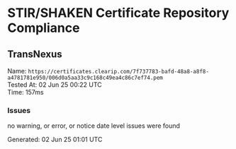 # STIR/SHAKEN Certificate Repository Compliance

## TransNexus

Name: `https://certificates.clearip.com/7f737783-bafd-48a8-a8f8-a4781781e950/006d0a5aa33c9c168c49ea4c86c7ef74.pem`\
Tested At: 02 Jun 25 00:22 UTC\
Time: 157ms

### Issues

no warning, or error, or notice date level issues were found

Generated: 02 Jun 25 01:01 UTC